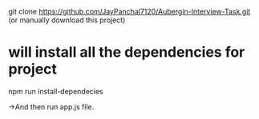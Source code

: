 git clone https://github.com/JayPanchal7120/Aubergin-Interview-Task.git
(or manually download this project)

# will install all the dependencies for project
npm run install-dependecies


->And then run app.js file.
